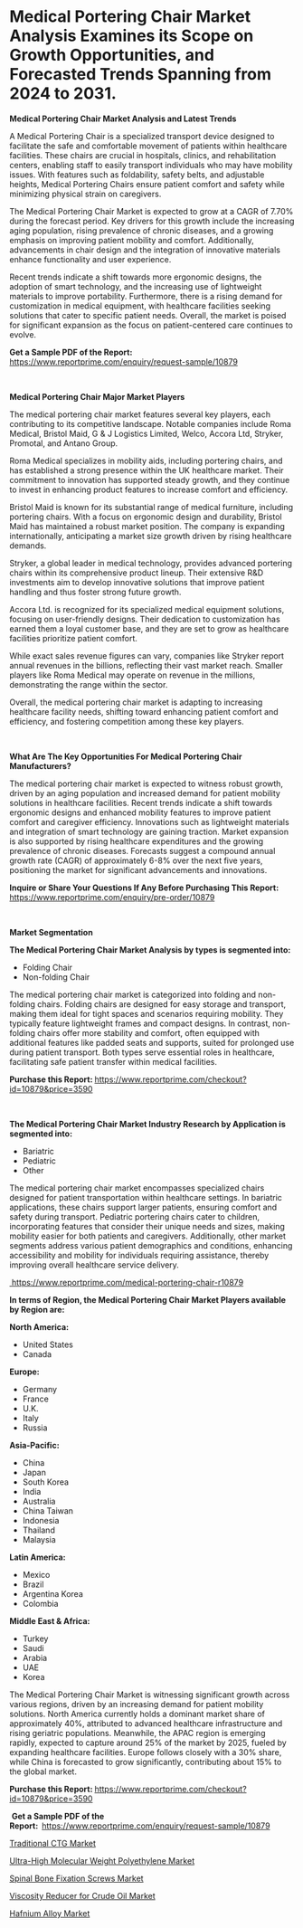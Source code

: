 <p><h1>Medical Portering Chair Market Analysis Examines its Scope on Growth Opportunities, and Forecasted Trends Spanning from 2024 to 2031.</h1></p><p><strong>Medical Portering Chair Market Analysis and Latest Trends</strong></p>
<p><p>A Medical Portering Chair is a specialized transport device designed to facilitate the safe and comfortable movement of patients within healthcare facilities. These chairs are crucial in hospitals, clinics, and rehabilitation centers, enabling staff to easily transport individuals who may have mobility issues. With features such as foldability, safety belts, and adjustable heights, Medical Portering Chairs ensure patient comfort and safety while minimizing physical strain on caregivers.</p><p>The Medical Portering Chair Market is expected to grow at a CAGR of 7.70% during the forecast period. Key drivers for this growth include the increasing aging population, rising prevalence of chronic diseases, and a growing emphasis on improving patient mobility and comfort. Additionally, advancements in chair design and the integration of innovative materials enhance functionality and user experience. </p><p>Recent trends indicate a shift towards more ergonomic designs, the adoption of smart technology, and the increasing use of lightweight materials to improve portability. Furthermore, there is a rising demand for customization in medical equipment, with healthcare facilities seeking solutions that cater to specific patient needs. Overall, the market is poised for significant expansion as the focus on patient-centered care continues to evolve.</p></p>
<p><strong>Get a Sample PDF of the Report:&nbsp;</strong> <a href="https://www.reportprime.com/enquiry/request-sample/10879">https://www.reportprime.com/enquiry/request-sample/10879</a></p>
<p>&nbsp;</p>
<p><strong>Medical Portering Chair Major Market Players</strong></p>
<p><p>The medical portering chair market features several key players, each contributing to its competitive landscape. Notable companies include Roma Medical, Bristol Maid, G & J Logistics Limited, Welco, Accora Ltd, Stryker, Promotal, and Antano Group.</p><p>Roma Medical specializes in mobility aids, including portering chairs, and has established a strong presence within the UK healthcare market. Their commitment to innovation has supported steady growth, and they continue to invest in enhancing product features to increase comfort and efficiency.</p><p>Bristol Maid is known for its substantial range of medical furniture, including portering chairs. With a focus on ergonomic design and durability, Bristol Maid has maintained a robust market position. The company is expanding internationally, anticipating a market size growth driven by rising healthcare demands.</p><p>Stryker, a global leader in medical technology, provides advanced portering chairs within its comprehensive product lineup. Their extensive R&D investments aim to develop innovative solutions that improve patient handling and thus foster strong future growth.</p><p>Accora Ltd. is recognized for its specialized medical equipment solutions, focusing on user-friendly designs. Their dedication to customization has earned them a loyal customer base, and they are set to grow as healthcare facilities prioritize patient comfort.</p><p>While exact sales revenue figures can vary, companies like Stryker report annual revenues in the billions, reflecting their vast market reach. Smaller players like Roma Medical may operate on revenue in the millions, demonstrating the range within the sector.</p><p>Overall, the medical portering chair market is adapting to increasing healthcare facility needs, shifting toward enhancing patient comfort and efficiency, and fostering competition among these key players.</p></p>
<p>&nbsp;</p>
<p><strong>What Are The Key Opportunities For Medical Portering Chair Manufacturers?</strong></p>
<p><p>The medical portering chair market is expected to witness robust growth, driven by an aging population and increased demand for patient mobility solutions in healthcare facilities. Recent trends indicate a shift towards ergonomic designs and enhanced mobility features to improve patient comfort and caregiver efficiency. Innovations such as lightweight materials and integration of smart technology are gaining traction. Market expansion is also supported by rising healthcare expenditures and the growing prevalence of chronic diseases. Forecasts suggest a compound annual growth rate (CAGR) of approximately 6-8% over the next five years, positioning the market for significant advancements and innovations.</p></p>
<p><strong>Inquire or Share Your Questions If Any Before Purchasing This Report:</strong> <a href="https://www.reportprime.com/enquiry/pre-order/10879">https://www.reportprime.com/enquiry/pre-order/10879</a></p>
<p>&nbsp;</p>
<p><strong>Market Segmentation</strong></p>
<p><strong>The Medical Portering Chair Market Analysis by types is segmented into:</strong></p>
<p><ul><li>Folding Chair</li><li>Non-folding Chair</li></ul></p>
<p><p>The medical portering chair market is categorized into folding and non-folding chairs. Folding chairs are designed for easy storage and transport, making them ideal for tight spaces and scenarios requiring mobility. They typically feature lightweight frames and compact designs. In contrast, non-folding chairs offer more stability and comfort, often equipped with additional features like padded seats and supports, suited for prolonged use during patient transport. Both types serve essential roles in healthcare, facilitating safe patient transfer within medical facilities.</p></p>
<p><strong>Purchase this Report:&nbsp;</strong><a href="https://www.reportprime.com/checkout?id=10879&price=3590">https://www.reportprime.com/checkout?id=10879&price=3590</a></p>
<p>&nbsp;</p>
<p><strong>The Medical Portering Chair Market Industry Research by Application is segmented into:</strong></p>
<p><ul><li>Bariatric</li><li>Pediatric</li><li>Other</li></ul></p>
<p><p>The medical portering chair market encompasses specialized chairs designed for patient transportation within healthcare settings. In bariatric applications, these chairs support larger patients, ensuring comfort and safety during transport. Pediatric portering chairs cater to children, incorporating features that consider their unique needs and sizes, making mobility easier for both patients and caregivers. Additionally, other market segments address various patient demographics and conditions, enhancing accessibility and mobility for individuals requiring assistance, thereby improving overall healthcare service delivery.</p></p>
<p><a href="https://www.reportprime.com/medical-portering-chair-r10879">&nbsp;https://www.reportprime.com/medical-portering-chair-r10879</a></p>
<p><strong>In terms of Region, the Medical Portering Chair Market Players available by Region are:</strong></p>
<p>
    <p> <strong> North America: </strong>
        <ul>
            <li>United States</li>
            <li>Canada</li>
        </ul>
        </p> 
    <p> <strong> Europe: </strong>
        <ul>
            <li>Germany</li>
            <li>France</li>
            <li>U.K.</li>
            <li>Italy</li>
            <li>Russia</li>
        </ul>
        </p> 
    <p> <strong> Asia-Pacific: </strong>
        <ul>
            <li>China</li>
            <li>Japan</li>
            <li>South Korea</li>
            <li>India</li>
            <li>Australia</li>
            <li>China Taiwan</li>
            <li>Indonesia</li>
            <li>Thailand</li>
            <li>Malaysia</li>
        </ul>
        </p> 
    <p> <strong> Latin America: </strong>
        <ul>
            <li>Mexico</li>
            <li>Brazil</li>
            <li>Argentina Korea</li>
            <li>Colombia</li>
        </ul>
        </p> 
    <p> <strong> Middle East & Africa: </strong>
        <ul>
            <li>Turkey</li>
            <li>Saudi</li>
            <li>Arabia</li>
            <li>UAE</li>
            <li>Korea</li>
        </ul>
    </p>
    </p>
<p><p>The Medical Portering Chair Market is witnessing significant growth across various regions, driven by an increasing demand for patient mobility solutions. North America currently holds a dominant market share of approximately 40%, attributed to advanced healthcare infrastructure and rising geriatric populations. Meanwhile, the APAC region is emerging rapidly, expected to capture around 25% of the market by 2025, fueled by expanding healthcare facilities. Europe follows closely with a 30% share, while China is forecasted to grow significantly, contributing about 15% to the global market.</p></p>
<p><strong>Purchase this Report: </strong><a href="https://www.reportprime.com/checkout?id=10879&price=3590">https://www.reportprime.com/checkout?id=10879&price=3590</a></p>
<p>&nbsp;<strong>Get a Sample PDF of the Report:&nbsp;&nbsp;</strong><a href="https://www.reportprime.com/enquiry/request-sample/10879">https://www.reportprime.com/enquiry/request-sample/10879</a></p>
<p><strong></strong></p>
<p><p><a href="https://medium.com/@felipestehr/the-traditional-ctg-market-has-grown-significantly-as-a-result-of-several-important-causes-35787c465e8d">Traditional CTG Market</a></p><p><a href="https://issuu.com/reportprime-2/docs/ultra-high-molecular-weight-polyeth_d7065602072c3d">Ultra-High Molecular Weight Polyethylene Market</a></p><p><a href="https://medium.com/@felipestehr/what-is-spinal-bone-fixation-screws-market-694746026b79">Spinal Bone Fixation Screws Market</a></p><p><a href="https://www.linkedin.com/pulse/viscosity-reducer-crude-oil-market-strategic-insights-product-kj6ze?trackingId=IJLK9WFIQB%2B7WSqo6U%2BuWg%3D%3D">Viscosity Reducer for Crude Oil Market</a></p><p><a href="https://www.linkedin.com/pulse/future-hafnium-alloy-market-global-forecast-trends-2024-2031-scz3e?trackingId=MPjRL68vTfiJ%2FUEyQcjdaw%3D%3D">Hafnium Alloy Market</a></p></p>